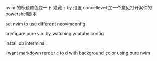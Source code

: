 nvim 的标题颜色变一下
隐藏 `s` by 设置 concellevel
加一个意见打开案件的powershell脚本


set nvim to use different neovimconfig


configure pure vim by watching youtube config

install ob interminal 


I want markdown rerder `d` to d with background color using pure nvim

